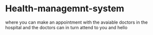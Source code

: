 # Health-managemnt-system
where you can make an appointment with the avaiable doctors in the hospital and the doctors can in turn attend to you and
 hello
